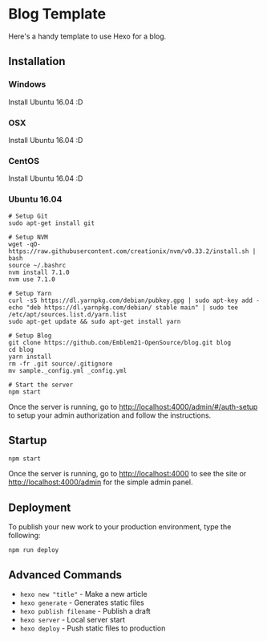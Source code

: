 # Blog Template

Here's a handy template to use Hexo for a blog.

## Installation

### Windows

Install Ubuntu 16.04 :D

### OSX

Install Ubuntu 16.04 :D

### CentOS

Install Ubuntu 16.04 :D

### Ubuntu 16.04

```
# Setup Git
sudo apt-get install git

# Setup NVM
wget -qO- https://raw.githubusercontent.com/creationix/nvm/v0.33.2/install.sh | bash
source ~/.bashrc
nvm install 7.1.0
nvm use 7.1.0

# Setup Yarn
curl -sS https://dl.yarnpkg.com/debian/pubkey.gpg | sudo apt-key add -
echo "deb https://dl.yarnpkg.com/debian/ stable main" | sudo tee /etc/apt/sources.list.d/yarn.list
sudo apt-get update && sudo apt-get install yarn

# Setup Blog
git clone https://github.com/Emblem21-OpenSource/blog.git blog
cd blog
yarn install
rm -fr .git source/.gitignore
mv sample._config.yml _config.yml 

# Start the server
npm start
```

Once the server is running, go to [http://localhost:4000/admin/#/auth-setup](http://localhost:4000/admin/#/auth-setup) to setup your admin authorization and follow the instructions.

## Startup

```
npm start
```

Once the server is running, go to [http://localhost:4000](http://localhost:4000) to see the site or [http://localhost:4000/admin](http://localhost:4000/admin) for the simple admin panel.

## Deployment

To publish your new work to your production environment, type the following:

```
npm run deploy
```

## Advanced Commands

* `hexo new "title"` - Make a new article
* `hexo generate` - Generates static files
* `hexo publish filename` - Publish a draft
* `hexo server` - Local server start
* `hexo deploy` - Push static files to production
